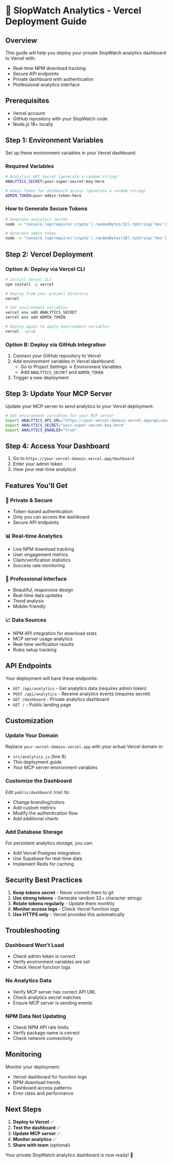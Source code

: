 # 🚀 SlopWatch Analytics - Vercel Deployment Guide

## Overview

This guide will help you deploy your private SlopWatch analytics dashboard to Vercel with:
- Real-time NPM download tracking
- Secure API endpoints
- Private dashboard with authentication
- Professional analytics interface

## Prerequisites

- Vercel account
- GitHub repository with your SlopWatch code
- Node.js 18+ locally

## Step 1: Environment Variables

Set up these environment variables in your Vercel dashboard:

### Required Variables

```bash
# Analytics API Secret (generate a random string)
ANALYTICS_SECRET=your-super-secret-key-here

# Admin Token for dashboard access (generate a random string)
ADMIN_TOKEN=your-admin-token-here
```

### How to Generate Secure Tokens

```bash
# Generate analytics secret
node -e "console.log(require('crypto').randomBytes(32).toString('hex'))"

# Generate admin token
node -e "console.log(require('crypto').randomBytes(16).toString('hex'))"
```

## Step 2: Vercel Deployment

### Option A: Deploy via Vercel CLI

```bash
# Install Vercel CLI
npm install -g vercel

# Deploy from your project directory
vercel

# Set environment variables
vercel env add ANALYTICS_SECRET
vercel env add ADMIN_TOKEN

# Deploy again to apply environment variables
vercel --prod
```

### Option B: Deploy via GitHub Integration

1. Connect your GitHub repository to Vercel
2. Add environment variables in Vercel dashboard:
   - Go to Project Settings → Environment Variables
   - Add `ANALYTICS_SECRET` and `ADMIN_TOKEN`
3. Trigger a new deployment

## Step 3: Update Your MCP Server

Update your MCP server to send analytics to your Vercel deployment:

```bash
# Set environment variables for your MCP server
export ANALYTICS_API_URL="https://your-vercel-domain.vercel.app/api/analytics"
export ANALYTICS_SECRET="your-super-secret-key-here"
export ANALYTICS_ENABLED="true"
```

## Step 4: Access Your Dashboard

1. Go to `https://your-vercel-domain.vercel.app/dashboard`
2. Enter your admin token
3. View your real-time analytics!

## Features You'll Get

### 🔐 **Private & Secure**
- Token-based authentication
- Only you can access the dashboard
- Secure API endpoints

### 📊 **Real-time Analytics**
- Live NPM download tracking
- User engagement metrics
- Claim/verification statistics
- Success rate monitoring

### 🎯 **Professional Interface**
- Beautiful, responsive design
- Real-time data updates
- Trend analysis
- Mobile-friendly

### 📈 **Data Sources**
- NPM API integration for download stats
- MCP server usage analytics
- Real-time verification results
- Rules setup tracking

## API Endpoints

Your deployment will have these endpoints:

- `GET /api/analytics` - Get analytics data (requires admin token)
- `POST /api/analytics` - Receive analytics events (requires secret)
- `GET /dashboard` - Private analytics dashboard
- `GET /` - Public landing page

## Customization

### Update Your Domain

Replace `your-vercel-domain.vercel.app` with your actual Vercel domain in:
- `src/analytics.js` (line 8)
- This deployment guide
- Your MCP server environment variables

### Customize the Dashboard

Edit `public/dashboard.html` to:
- Change branding/colors
- Add custom metrics
- Modify the authentication flow
- Add additional charts

### Add Database Storage

For persistent analytics storage, you can:
- Add Vercel Postgres integration
- Use Supabase for real-time data
- Implement Redis for caching

## Security Best Practices

1. **Keep tokens secret** - Never commit them to git
2. **Use strong tokens** - Generate random 32+ character strings
3. **Rotate tokens regularly** - Update them monthly
4. **Monitor access logs** - Check Vercel function logs
5. **Use HTTPS only** - Vercel provides this automatically

## Troubleshooting

### Dashboard Won't Load
- Check admin token is correct
- Verify environment variables are set
- Check Vercel function logs

### No Analytics Data
- Verify MCP server has correct API URL
- Check analytics secret matches
- Ensure MCP server is sending events

### NPM Data Not Updating
- Check NPM API rate limits
- Verify package name is correct
- Check network connectivity

## Monitoring

Monitor your deployment:
- Vercel dashboard for function logs
- NPM download trends
- Dashboard access patterns
- Error rates and performance

## Next Steps

1. **Deploy to Vercel** ✅
2. **Test the dashboard** ✅
3. **Update MCP server** ✅
4. **Monitor analytics** ✅
5. **Share with team** (optional)

Your private SlopWatch analytics dashboard is now ready! 🎉 
